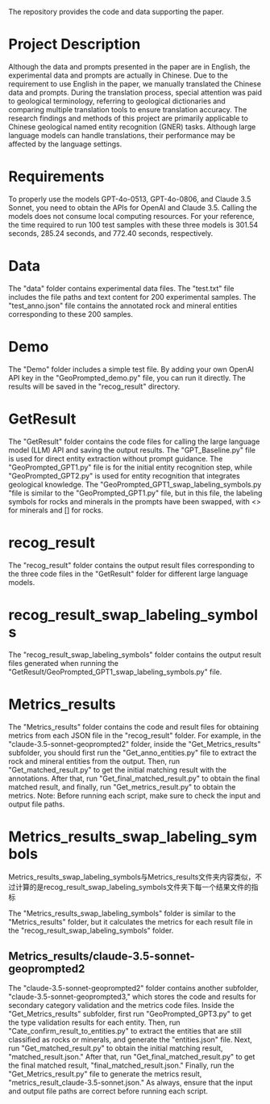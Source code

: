 The repository provides the code and data supporting the paper.

# Project Description

Although the data and prompts presented in the paper are in English, the experimental data and prompts are actually in Chinese. Due to the requirement to use English in the paper, we manually translated the Chinese data and prompts. During the translation process, special attention was paid to geological terminology, referring to geological dictionaries and comparing multiple translation tools to ensure translation accuracy. The research findings and methods of this project are primarily applicable to Chinese geological named entity recognition (GNER) tasks. Although large language models can handle translations, their performance may be affected by the language settings.

# Requirements

To properly use the models GPT-4o-0513, GPT-4o-0806, and Claude 3.5 Sonnet, you need to obtain the APIs for OpenAI and Claude 3.5. Calling the models does not consume local computing resources. For your reference, the time required to run 100 test samples with these three models is 301.54 seconds, 285.24 seconds, and 772.40 seconds, respectively.



# Data

The "data" folder contains experimental data files. The "test.txt" file includes the file paths and text content for 200 experimental samples. The "test_anno.json" file contains the annotated rock and mineral entities corresponding to these 200 samples.
# Demo

The "Demo" folder includes a simple test file. By adding your own OpenAI API key in the "GeoPrompted_demo.py" file, you can run it directly. The results will be saved in the "recog_result" directory.

# GetResult

The "GetResult" folder contains the code files for calling the large language model (LLM) API and saving the output results. The "GPT_Baseline.py" file is used for direct entity extraction without prompt guidance. The "GeoPrompted_GPT1.py" file is for the initial entity recognition step, while "GeoPrompted_GPT2.py" is used for entity recognition that integrates geological knowledge. The "GeoPrompted_GPT1_swap_labeling_symbols.py "file is similar to the "GeoPrompted_GPT1.py" file, but in this file, the labeling symbols for rocks and minerals in the prompts have been swapped, with <> for minerals and [] for rocks.

# recog_result

The "recog_result" folder contains the output result files corresponding to the three code files in the "GetResult" folder for different large language models.



# recog_result_swap_labeling_symbols

The "recog_result_swap_labeling_symbols" folder contains the output result files generated when running the  "GetResult/GeoPrompted_GPT1_swap_labeling_symbols.py" file.


# Metrics_results

The "Metrics_results" folder contains the code and result files for obtaining metrics from each JSON file in the "recog_result" folder. For example, in the "claude-3.5-sonnet-geoprompted2" folder, inside the "Get_Metrics_results" subfolder, you should first run the "Get_anno_entities.py" file to extract the rock and mineral entities from the output. Then, run "Get_matched_result.py" to get the initial matching result with the annotations. After that, run "Get_final_matched_result.py" to obtain the final matched result, and finally, run "Get_metrics_result.py" to obtain the metrics. Note: Before running each script, make sure to check the input and output file paths.

# Metrics_results_swap_labeling_symbols

Metrics_results_swap_labeling_symbols与Metrics_results文件夹内容类似，不过计算的是recog_result_swap_labeling_symbols文件夹下每一个结果文件的指标

The "Metrics_results_swap_labeling_symbols" folder is similar to the "Metrics_results" folder, but it calculates the metrics for each result file in the "recog_result_swap_labeling_symbols" folder.

## Metrics_results/claude-3.5-sonnet-geoprompted2

The "claude-3.5-sonnet-geoprompted2" folder contains another subfolder, "claude-3.5-sonnet-geoprompted3," which stores the code and results for secondary category validation and the metrics code files. Inside the "Get_Metrics_results" subfolder, first run "GeoPrompted_GPT3.py" to get the type validation results for each entity. Then, run "Cate_confirm_result_to_entities.py" to extract the entities that are still classified as rocks or minerals, and generate the "entities.json" file. Next, run "Get_matched_result.py" to obtain the initial matching result, "matched_result.json." After that, run "Get_final_matched_result.py" to get the final matched result, "final_matched_result.json." Finally, run the "Get_Metrics_result.py" file to generate the metrics result, "metrics_result_claude-3.5-sonnet.json." As always, ensure that the input and output file paths are correct before running each script.

